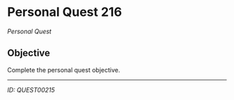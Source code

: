 # Personal Quest 216

*Personal Quest*

## Objective
Complete the personal quest objective.

---
*ID: QUEST00215*